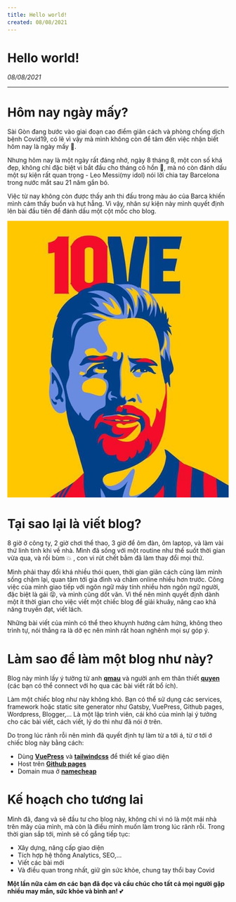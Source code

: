 ```yaml
---
title: Hello world!
created: 08/08/2021
---
```

# Hello world!

_08/08/2021_

---
# Hôm nay ngày mấy?
Sài Gòn đang bước vào giai đoạn cao điểm giãn cách và phòng chống dịch bệnh Covid19, có lẽ vì vậy mà mình không còn để tâm đến việc nhận biết hôm nay là ngày mấy :thinking:.

Nhưng hôm nay là một ngày rất đáng nhớ, ngày 8 tháng 8, một con số khá đẹp, không chỉ đặc biệt vì bắt đầu cho tháng cô hồn :ghost:, mà nó còn đánh dấu một sự kiện rất quan trọng - Leo Messi(my idol) nói lời chia tay Barcelona trong nước mắt sau 21 năm gắn bó.

Việc từ nay không còn được thấy anh thi đấu trong màu áo của Barca khiến mình cảm thấy buồn và hụt hẫng. Vì vậy, nhân sự kiện này mình quyết định lên bài đầu tiên để đánh dấu một cột mốc cho blog.

![10ve](/images/10ve.jpeg)

# Tại sao lại là viết blog?
8 giờ ở công ty, 2 giờ chơi thể thao, 3 giờ để ôm đàn, ôm laptop, và làm vài thứ linh tinh khi về nhà. Mình đã sống với một routine như thế suốt thời gian vừa qua, và rồi bùm :collision: , con vi rút chết bằm đã làm thay đổi mọi thứ.

Mình phải thay đổi khá nhiều thói quen, thời gian giãn cách cũng làm mình sống chậm lại, quan tâm tới gia đình và chăm online nhiều hơn trước. Công việc của mình giao tiếp với ngôn ngữ máy tính nhiều hơn ngôn ngữ người, đặc biệt là gái :stuck_out_tongue_closed_eyes:, và mình cũng dốt văn. Vì thế nên mình quyết định dành một ít thời gian cho việc viết một chiếc blog để giải khuây, nâng cao khả năng truyền đạt, viết lách.

Những bài viết của mình có thể theo khuynh hướng cảm hứng, không theo trình tự, nói thẳng ra là dở ẹc nên mình rất hoan nghênh mọi sự góp ý.

# Làm sao để làm một blog như này?
Blog này mình lấy ý tưởng từ anh __[qmau](https://qmau.me/)__ và người anh em thân thiết __[quyen](https://tatviquyen.name.vn/)__ (các bạn có thể connect với họ qua các bài viết rất bổ ích).

Làm một chiếc blog như này không khó. Bạn có thể sử dụng các services, framework hoặc static site generator như Gatsby, VuePress, Github pages, Wordpress, Blogger,... Là một lập trình viên, cái khó của mình lại ý tưởng cho các bài viết, cách viết, lý do thì như đã nói ở trên.


Do trong lúc rãnh rỗi nên mình đã quyết định tự làm từ a tới á, từ ơ tới ớ chiếc blog này bằng cách:
- Dùng __[VuePress](https://vuepress.vuejs.org/)__ và __[tailwindcss](https://tailwindcss.com/)__ để thiết kế giao diện
- Host trên __[Github pages](https://github.com/)__ 
- Domain mua ở __[namecheap](https://www.namecheap.com/)__

# Kế hoạch cho tương lai
Mình đã, đang và sẽ đầu tư cho blog này, không chỉ vì nó là một mái nhà trên mây của mình, mà còn là điều mình muốn làm trong lúc rãnh rỗi.
Trong thời gian sắp tới, mình sẽ cố gắng tiếp tục:
- Xây dựng, nâng cấp giao diện
- Tích hợp hệ thống Analytics, SEO,...
- Viết các bài mới
- Và điều quan trong nhất, giữ gìn sức khỏe, chung tay thổi bay Covid

**Một lần nữa cảm ơn các bạn đã đọc và cầu chúc cho tất cả mọi người gặp nhiều may mắn, sức khỏe và bình an!** :two_hearts: